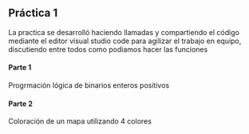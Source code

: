 ## Práctica 1
La practica se desarrolló haciendo llamadas y compartiendo el código mediante el editor visual studio code para agilizar el trabajo en equipo, discutiendo entre todos como podiamos hacer las funciones

#### Parte 1
Progrmación lógica de binarios enteros positivos

#### Parte 2
Coloración de un mapa utilizando 4 colores